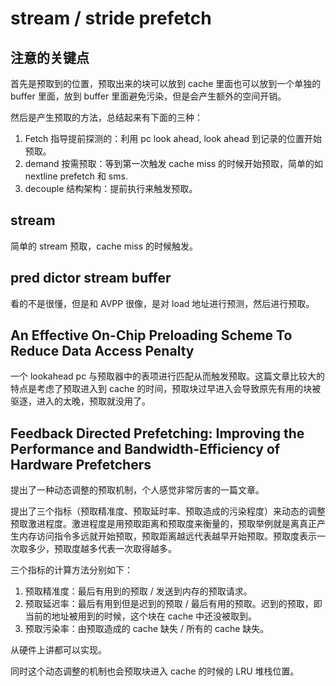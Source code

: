 # stream / stride prefetch

## 注意的关键点

首先是预取到的位置，预取出来的块可以放到 cache 里面也可以放到一个单独的 buffer 里面，放到 buffer 里面避免污染，但是会产生额外的空间开销。

然后是产生预取的方法，总结起来有下面的三种：

1. Fetch 指导提前探测的：利用 pc look ahead, look ahead 到记录的位置开始预取。
2. demand 按需预取：等到第一次触发 cache miss 的时候开始预取，简单的如 nextline prefetch 和 sms.
3. decouple 结构架构：提前执行来触发预取。

## stream

简单的 stream 预取，cache miss 的时候触发。

## pred dictor stream buffer

看的不是很懂，但是和 AVPP 很像，是对 load 地址进行预测，然后进行预取。

## An Effective On-Chip Preloading Scheme To Reduce Data Access Penalty

一个 lookahead pc 与预取器中的表项进行匹配从而触发预取。这篇文章比较大的特点是考虑了预取进入到 cache 的时间，预取块过早进入会导致原先有用的块被驱逐，进入的太晚，预取就没用了。

## Feedback Directed Prefetching: Improving the Performance and Bandwidth-Efficiency of Hardware Prefetchers

提出了一种动态调整的预取机制，个人感觉非常厉害的一篇文章。

提出了三个指标（预取精准度、预取延时率、预取造成的污染程度）来动态的调整预取激进程度。激进程度是用预取距离和预取度来衡量的，预取举例就是离真正产生内存访问指令多远就开始预取，预取距离越远代表越早开始预取。预取度表示一次取多少，预取度越多代表一次取得越多。

三个指标的计算方法分别如下：

1. 预取精准度：最后有用到的预取 / 发送到内存的预取请求。
2. 预取延迟率：最后有用到但是迟到的预取 / 最后有用的预取。迟到的预取，即当前的地址被用到的时候，这个块在 cache 中还没被取到。
3. 预取污染率：由预取造成的 cache 缺失 / 所有的 cache 缺失。

从硬件上讲都可以实现。

同时这个动态调整的机制也会预取块进入 cache 的时候的 LRU 堆栈位置。